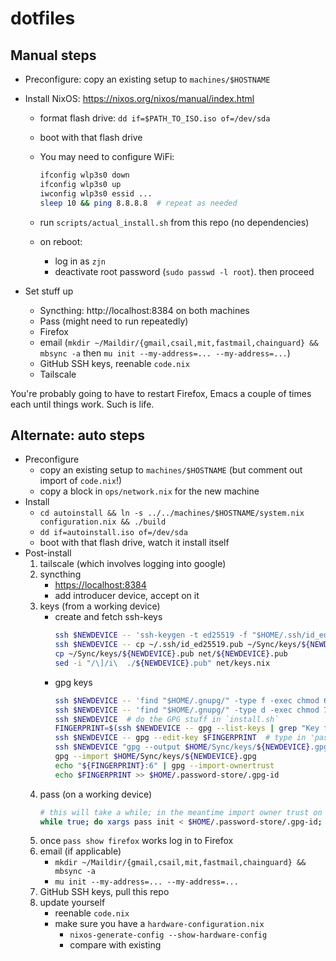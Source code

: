 # dotfiles

## Manual steps

- Preconfigure: copy an existing setup to `machines/$HOSTNAME`
- Install NixOS: https://nixos.org/nixos/manual/index.html
  - format flash drive: `dd if=$PATH_TO_ISO.iso of=/dev/sda`
  - boot with that flash drive
  - You may need to configure WiFi:

    ```sh
    ifconfig wlp3s0 down
    ifconfig wlp3s0 up
    iwconfig wlp3s0 essid ...
    sleep 10 && ping 8.8.8.8  # repeat as needed
    ```
  - run `scripts/actual_install.sh` from this repo (no dependencies)
  - on reboot:
    - log in as `zjn`
    - deactivate root password (`sudo passwd -l root`). then proceed

- Set stuff up
  - Syncthing: http://localhost:8384 on both machines
  - Pass (might need to run repeatedly)
  - Firefox
  - email (`mkdir ~/Maildir/{gmail,csail,mit,fastmail,chainguard} && mbsync -a` then `mu init --my-address=... --my-address=...`)
  - GitHub SSH keys, reenable `code.nix`
  - Tailscale

You're probably going to have to restart Firefox, Emacs a couple of times each
until things work. Such is life.

## Alternate: auto steps

- Preconfigure
  - copy an existing setup to `machines/$HOSTNAME` (but comment out import of `code.nix`!)
  - copy a block in `ops/network.nix` for the new machine
- Install 
  - `cd autoinstall && ln -s ../../machines/$HOSTNAME/system.nix configuration.nix && ./build`
  - `dd if=autoinstall.iso of=/dev/sda`
  - boot with that flash drive, watch it install itself
- Post-install
  1. tailscale (which involves logging into google)
  2. syncthing
     - <https://localhost:8384>
     - add introducer device, accept on it
  3. keys (from a working device)
     - create and fetch ssh-keys
       ```bash
       ssh $NEWDEVICE -- 'ssh-keygen -t ed25519 -f "$HOME/.ssh/id_ed25519" -N ""'
       ssh $NEWDEVICE -- cp ~/.ssh/id_ed25519.pub ~/Sync/keys/${NEWDEVICE}.pub
       cp ~/Sync/keys/${NEWDEVICE}.pub net/${NEWDEVICE}.pub
       sed -i "/\]/i\  ./${NEWDEVICE}.pub" net/keys.nix
         ```
     - gpg keys
       ```bash
       ssh $NEWDEVICE -- 'find "$HOME/.gnupg/" -type f -exec chmod 600 {} \;'
       ssh $NEWDEVICE -- 'find "$HOME/.gnupg/" -type d -exec chmod 700 {} \;'
       ssh $NEWDEVICE  # do the GPG stuff in `install.sh`
       FINGERPRINT=$(ssh $NEWDEVICE -- gpg --list-keys | grep "Key fingerprint" | head -n 1 | cut -d= -f2 | sed 's/ //g')
       ssh $NEWDEVICE -- gpg --edit-key $FINGERPRINT  # type in 'passwd<RET>' and then enter password
       ssh $NEWDEVICE "gpg --output $HOME/Sync/keys/${NEWDEVICE}.gpg --export z@znewman.net"
       gpg --import $HOME/Sync/keys/${NEWDEVICE}.gpg
       echo "${FINGERPRINT}:6" | gpg --import-ownertrust
       echo $FINGERPRINT >> $HOME/.password-store/.gpg-id
       ```
  4. pass (on a working device)
     ```bash
     # this will take a while; in the meantime import owner trust on other devices including $NEWDEVICE
     while true; do xargs pass init < $HOME/.password-store/.gpg-id; echo trying again; sleep 1; done
     ```
  5. once `pass show firefox` works log in to Firefox
  6. email (if applicable)
     - `mkdir ~/Maildir/{gmail,csail,mit,fastmail,chainguard} && mbsync -a`
     - `mu init --my-address=... --my-address=...`
  7. GitHub SSH keys, pull this repo
  8. update yourself
     - reenable `code.nix`
     - make sure you have a `hardware-configuration.nix`
       - `nixos-generate-config --show-hardware-config`
       - compare with existing


